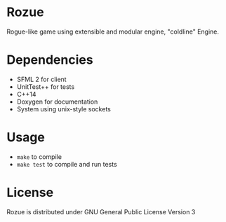# Rozue
Rogue-like game using extensible and modular engine, "coldline" Engine.
# Dependencies
* SFML 2 for client
* UnitTest++ for tests
* C++14
* Doxygen for documentation
* System using unix-style sockets
# Usage
* `make` to compile
* `make test` to compile and run tests
# License
Rozue is distributed under GNU General Public License Version 3
